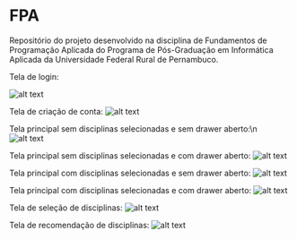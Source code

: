 # FPA
Repositório do projeto desenvolvido na disciplina de Fundamentos de Programação Aplicada do Programa de Pós-Graduação em Informática Aplicada da Universidade Federal Rural de Pernambuco.

Tela de login:
<!-- Solarized dark             |  Solarized Ocean
:-------------------------:|:-------------------------:
![alt text](https://raw.githubusercontent.com/EbonyMarques/FPA/main/rep/login%20screen.png)  |  ![alt text](https://raw.githubusercontent.com/EbonyMarques/FPA/main/rep/login%20screen.png) -->
![alt text](https://raw.githubusercontent.com/EbonyMarques/FPA/main/rep/login%20screen.png)

Tela de criação de conta:
![alt text](https://raw.githubusercontent.com/EbonyMarques/FPA/main/rep/create%20account%20screen.png)

Tela principal sem disciplinas selecionadas e sem drawer aberto:\n
![alt text](https://raw.githubusercontent.com/EbonyMarques/FPA/main/rep/Home%20Page%20vazia%20sem%20drawer.png)

Tela principal sem disciplinas selecionadas e com drawer aberto:
![alt text](https://raw.githubusercontent.com/EbonyMarques/FPA/main/rep/home%20page%20screen%20vazia.png)

Tela principal com disciplinas selecionadas e sem drawer aberto:
![alt text](https://raw.githubusercontent.com/EbonyMarques/FPA/main/rep/home%20screen%20sem%20drawer.png)

Tela principal com disciplinas selecionadas e com drawer aberto:
![alt text](https://raw.githubusercontent.com/EbonyMarques/FPA/main/rep/home%20screen%20com%20drawer.png)

Tela de seleção de disciplinas:
![alt text](https://raw.githubusercontent.com/EbonyMarques/FPA/main/rep/select%20classes%20screen.png)

Tela de recomendação de disciplinas:
![alt text](https://raw.githubusercontent.com/EbonyMarques/FPA/main/rep/recommended%20classes%20screen.png)
